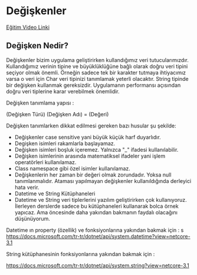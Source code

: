 # Değişkenler

[Eğitim Video Linki](https://www.youtube.com/watch?v=s7o7-MawYZg)

## Değişken Nedir?

Değişkenler bizim uygulama geliştirirken kullandığımız veri tutucularımızdır. Kullandığımız verinin tipine ve büyüklüklüğüne bağlı olarak doğru veri tipini seçiyor olmak önemli. Örneğin sadece tek bir karakter tutmaya ihtiyacımız varsa o veri için Char veri tipinizi tanımlamak yeterli olacaktır. String tipinde bir değişken kullanmak gereksizdir. Uygulamanın performansı açısından doğru veri tiplerine karar verebilmek önemlidir.

Değişken tanımlama yapısı :

(Değişken Türü) (Değişken Adı) = (Değeri)

Değişken tanımlarken dikkat edilmesi gereken bazı husular şu şekilde:

* Değişkenler case sensitive yani büyük küçük harf duyarlıdır.
* Degişken isimleri rakamlarla başlayamaz.
* Değişken isimleri boşluk içeremez. Yalnızca "_" ifadesi kullanılabilir.
* Değişken isimlerinin arasında matematiksel ifadeler yani işlem operatörleri kullanılamaz.
* Class namespace gibi özel isimler kullanılamaz.
* Değişkenlerin her zaman bir değeri olmak zorundadır. Yoksa null tanımlanmalıdır. Ataması yapılmayan değişkenler kullanıldığında derleyici hata verir.
* Datetime ve String Kütüphaneleri
* Datetime ve String veri tiplerlerini yazılım geliştirirken çok kullanıyoruz. İlerleyen derslerde sadece bu kütüphaneleri kullanarak bolca örnek yapıcaz. Ama öncesinde daha yakından bakmanın faydalı olacağını düşünüyorum.

Datetime ın property (özellik) ve fonksiyonlarına yakından bakmak için :
s
https://docs.microsoft.com/tr-tr/dotnet/api/system.datetime?view=netcore-3.1

String kütüphanesinin fonksiyonlarına yakından bakmak için :

https://docs.microsoft.com/tr-tr/dotnet/api/system.string?view=netcore-3.1


